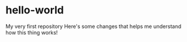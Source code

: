 # hello-world
My very first repository
Here's some changes that helps me understand how this thing works!
